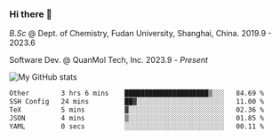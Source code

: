 ### Hi there 👋

<!--
**zephyr-zdz/zephyr-zdz** is a ✨ _special_ ✨ repository because its `README.md` (this file) appears on your GitHub profile.

Here are some ideas to get you started:

- 🔭 I’m currently working on ...
- 🌱 I’m currently learning ...
- 👯 I’m looking to collaborate on ...
- 🤔 I’m looking for help with ...
- 💬 Ask me about ...
- 📫 How to reach me: ...
- 😄 Pronouns: ...
- ⚡ Fun fact: ...
-->

_B.Sc_ @ Dept. of Chemistry, Fudan University, Shanghai, China. 2019.9 - 2023.6

Software Dev. @ QuanMol Tech, Inc. 2023.9 - _Present_

![My GitHub stats](https://github-readme-stats.vercel.app/api?username=zephyr-zdz)

<!--START_SECTION:waka-->

```txt
Other        3 hrs 6 mins    █████████████████████▒░░░   84.69 %
SSH Config   24 mins         ██▓░░░░░░░░░░░░░░░░░░░░░░   11.00 %
TeX          5 mins          ▓░░░░░░░░░░░░░░░░░░░░░░░░   02.36 %
JSON         4 mins          ▒░░░░░░░░░░░░░░░░░░░░░░░░   01.85 %
YAML         0 secs          ░░░░░░░░░░░░░░░░░░░░░░░░░   00.11 %
```

<!--END_SECTION:waka-->
